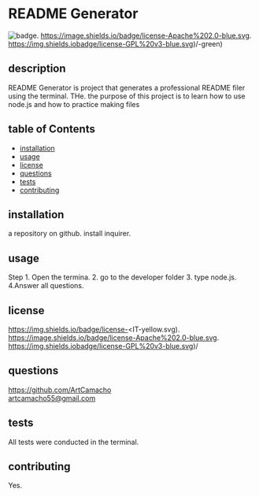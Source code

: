 # README Generator

![badge](https://img.shields.io/badge/license-https://img.shields.io/badge/license-<IT-yellow.svg). https://image.shields.io/badge/license-Apache%202.0-blue.svg. https://img.shields.iobadge/license-GPL%20v3-blue.svg)/-green)

## description

README Generator is project that generates a professional README filer using the terminal. THe. the purpose of this project is to learn how to use node.js and how to practice making files

## table of Contents

- [installation](#installation)
- [usage](#usage)
- [license](#license)
- [questions](#questions)
- [tests](#tests)
- [contributing](#contributing)

## installation

a repository on github. install inquirer.

## usage

Step 1. Open the termina. 2. go to the developer folder 3. type node.js. 4.Answer all questions.

## license

https://img.shields.io/badge/license-<IT-yellow.svg). https://image.shields.io/badge/license-Apache%202.0-blue.svg. https://img.shields.iobadge/license-GPL%20v3-blue.svg)/

## questions

https://github.com/ArtCamacho \
artcamacho55@gmail.com

## tests

All tests were conducted in the terminal.

## contributing

Yes.
